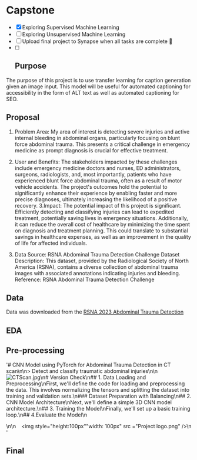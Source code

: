 # Capstone
  - [x] Exploring Supervised Machine Learning 
  - [ ] Exploring Unsupervised Machine Learning
  - [ ] Upload final project to Synapse when all tasks are complete :tada:
  - [ ] ## Purpose
The purpose of this project is to use transfer learning for caption generation given an image input. This model will be useful for automated captioning for accessibility in the form of ALT text as well as automated captioning for SEO.

## Proposal 
1. Problem Area:
My area of interest is detecting severe injuries and active internal bleeding in abdominal organs, particularly focusing on blunt force abdominal trauma. This presents a critical challenge in emergency medicine as prompt diagnosis is crucial for effective treatment.

2. User and Benefits:
The stakeholders impacted by these challenges include emergency medicine doctors and nurses, ED administrators, surgeons, radiologists, and, most importantly, patients who have experienced blunt force abdominal trauma, often as a result of motor vehicle accidents. The project's outcomes hold the potential to significantly enhance their experience by enabling faster and more precise diagnoses, ultimately increasing the likelihood of a positive recovery.
3.Impact:
The potential impact of this project is significant. Efficiently detecting and classifying injuries can lead to expedited treatment, potentially saving lives in emergency situations. Additionally, it can reduce the overall cost of healthcare by minimizing the time spent on diagnosis and treatment planning. This could translate to substantial savings in healthcare expenses, as well as an improvement in the quality of life for affected individuals.
4. Data Source:
RSNA Abdominal Trauma Detection Challenge Dataset
Description: This dataset, provided by the Radiological Society of North America (RSNA), contains a diverse collection of abdominal trauma images with associated annotations indicating injuries and bleeding.
Reference: RSNA Abdominal Trauma Detection Challenge


## Data
Data was downloaded from the [RSNA 2023 Abdominal Trauma Detection](https://www.kaggle.com/competitions/rsna-2023-abdominal-trauma-detection/data)



## EDA


## Pre-processing


'# CNN Model using PyTorch for Abdominal Trauma Detection in CT scan\n\n> Detect and classify traumatic abdominal injuries\n\n![CTScan.jpg](attachment:4564ac86-89bd-4494-9d8d-41002c11a91e.jpg)\n# Version Check\n## 1. Data Loading and Preprocessing\nFirst, we\'ll define the code for loading and preprocessing the data. This involves normalizing the tensors and splitting the dataset into training and validation sets.\n### Dataset Preparation with Balancing\n## 2. CNN Model Architecture\nNext, we\'ll define a simple 3D CNN model architecture.\n## 3. Training the Model\nFinally, we\'ll set up a basic training loop.\n## 4.Evaluate the Model\n<div id="container" style="position:relative;">\n<div style="position:relative; float:right"><img style="height:100px""width: 100px" src ="Project logo.png" />\n</div>\n</div>'


## Final

